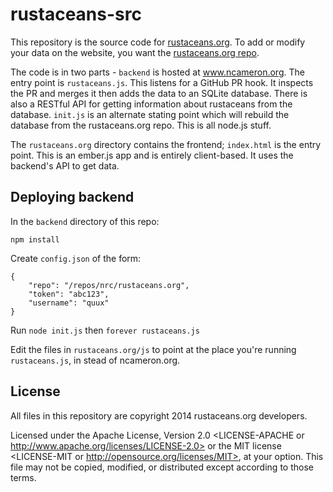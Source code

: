 rustaceans-src
==============

This repository is the source code for
[rustaceans.org](http://www.rustaceans.org). To add or modify your data on the
website, you want the [rustaceans.org repo](https://github.com/nrc/rustaceans.org).

The code is in two parts - `backend` is hosted at www.ncameron.org. The entry
point is `rustaceans.js`. This listens for a GitHub PR hook. It inspects the PR
and merges it then adds the data to an SQLite database. There is also a RESTful
API for getting information about rustaceans from the database. `init.js` is an
alternate stating point which will rebuild the database from the rustaceans.org
repo. This is all node.js stuff.

The `rustaceans.org` directory contains the frontend; `index.html` is the entry
point. This is an ember.js app and is entirely client-based. It uses the
backend's API to get data.

## Deploying backend

In the `backend` directory of this repo:

`npm install`

Create `config.json` of the form:

```
{
    "repo": "/repos/nrc/rustaceans.org",
    "token": "abc123",
    "username": "quux"
}
```

Run `node init.js` then `forever rustaceans.js`

Edit the files in `rustaceans.org/js` to point at the place you're running
`rustaceans.js`, in stead of ncameron.org.


## License

All files in this repository are copyright 2014 rustaceans.org developers.

Licensed under the Apache License, Version 2.0 <LICENSE-APACHE or
http://www.apache.org/licenses/LICENSE-2.0> or the MIT license
<LICENSE-MIT or http://opensource.org/licenses/MIT>, at your
option. This file may not be copied, modified, or distributed
except according to those terms.

